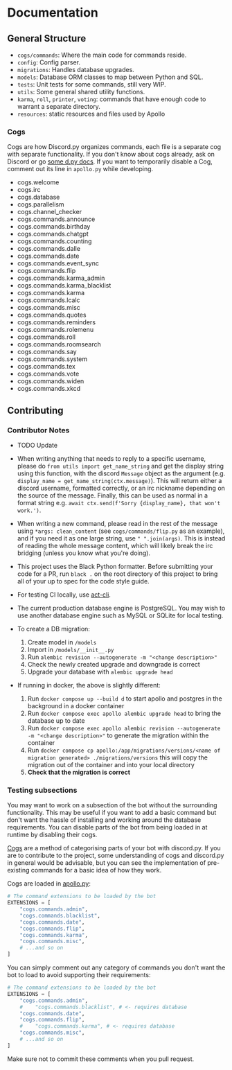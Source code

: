 # Documentation

## General Structure

- `cogs/commands`: Where the main code for commands reside.
- `config`: Config parser.
- `migrations`: Handles database upgrades.
- `models`: Database ORM classes to map between Python and SQL.
- `tests`: Unit tests for some commands, still very WIP.
- `utils`: Some general shared utility functions.
- `karma`, `roll`, `printer`, `voting`: commands that have enough code to warrant a separate directory.
- `resources`: static resources and files used by Apollo

### Cogs

Cogs are how Discord.py organizes commands, each file is a separate cog with separate functionality. If you don't know about cogs already, ask on Discord or go [some d.py docs](https://discordpy.readthedocs.io/en/stable/ext/commands/cogs.html). If you want to temporarily disable a Cog, comment out its line in `apollo.py` while developing.

- cogs.welcome
- cogs.irc
- cogs.database
- cogs.parallelism
- cogs.channel_checker
- cogs.commands.announce
- cogs.commands.birthday
- cogs.commands.chatgpt
- cogs.commands.counting
- cogs.commands.dalle
- cogs.commands.date
- cogs.commands.event_sync
- cogs.commands.flip
- cogs.commands.karma_admin
- cogs.commands.karma_blacklist
- cogs.commands.karma
- cogs.commands.lcalc
- cogs.commands.misc
- cogs.commands.quotes
- cogs.commands.reminders
- cogs.commands.rolemenu
- cogs.commands.roll
- cogs.commands.roomsearch
- cogs.commands.say
- cogs.commands.system
- cogs.commands.tex
- cogs.commands.vote
- cogs.commands.widen
- cogs.commands.xkcd

## Contributing

### Contributor Notes

- TODO Update

- When writing anything that needs to reply to a specific username, please do `from utils import get_name_string` and get the display string using this function, with the discord `Message` object as the argument (e.g. `display_name = get_name_string(ctx.message)`).
  This will return either a discord username, formatted correctly, or an irc nickname depending on the source of the message.
  Finally, this can be used as normal in a format string e.g. `await ctx.send(f'Sorry {display_name}, that won't work.')`.

- When writing a new command, please read in the rest of the message using `*args: clean_content` (see `cogs/commands/flip.py` as an example), and if you need it as one large string, use `" ".join(args)`.
  This is instead of reading the whole message content, which will likely break the irc bridging (unless you know what you're doing).

- This project uses the Black Python formatter.
  Before submitting your code for a PR, run `black .` on the root directory of this project to bring all of your up to spec for the code style guide.
- For testing CI locally, use [act-cli](https://github.com/nektos/act).

- The current production database engine is PostgreSQL.
  You may wish to use another database engine such as MySQL or SQLite for local testing.

- To create a DB migration:
  1. Create model in `/models`
  2. Import in `/models/__init__.py`
  3. Run `alembic revision --autogenerate -m "<change description>"`
  4. Check the newly created upgrade and downgrade is correct
  5. Upgrade your database with `alembic upgrade head`
- If running in docker, the above is slightly different:
    1. Run `docker compose up --build d` to start apollo and postgres in the background in a docker container
    2. Run `docker compose exec apollo alembic upgrade head` to bring the database up to date
    3. Run `docker compose exec apollo alembic revision --autogenerate -m "<change description>"` to generate the migration within the container
    4. Run `docker compose cp apollo:/app/migrations/versions/<name of migration generated> ./migrations/versions` this will copy the migration out of the container and into your local directory
    6. **Check that the migration is correct**

### Testing subsections

You may want to work on a subsection of the bot without the surrounding functionality. This may be useful if you want to add a basic command but don't want the hassle of installing and working around the database requirements. You can disable parts of the bot from being loaded in at runtime by disabling their cogs.

[Cogs](https://discordpy.readthedocs.io/en/stable/ext/commands/cogs.html) are a method of categorising parts of your bot with discord.py. If you are to contribute to the project, some understanding of cogs and discord.py in general would be advisable, but you can see the implementation of pre-existing commands for a basic idea of how they work.

Cogs are loaded in [apollo.py](apollo.py):

```py
# The command extensions to be loaded by the bot
EXTENSIONS = [
    "cogs.commands.admin",
    "cogs.commands.blacklist",
    "cogs.commands.date",
    "cogs.commands.flip",
    "cogs.commands.karma",
    "cogs.commands.misc",
    # ...and so on
]
```

You can simply comment out any category of commands you don't want the bot to load to avoid supporting their requirements:

```py
# The command extensions to be loaded by the bot
EXTENSIONS = [
    "cogs.commands.admin",
    #    "cogs.commands.blacklist", # <- requires database
    "cogs.commands.date",
    "cogs.commands.flip",
    #    "cogs.commands.karma", # <- requires database
    "cogs.commands.misc",
    # ...and so on
]
```

Make sure not to commit these comments when you pull request.
